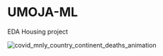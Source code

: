 # UMOJA-ML
EDA Housing project


![covid_mnly_country_continent_deaths_animation](https://user-images.githubusercontent.com/18016798/110139918-8e90e800-7da1-11eb-98ce-c3295cd0ae43.png)
